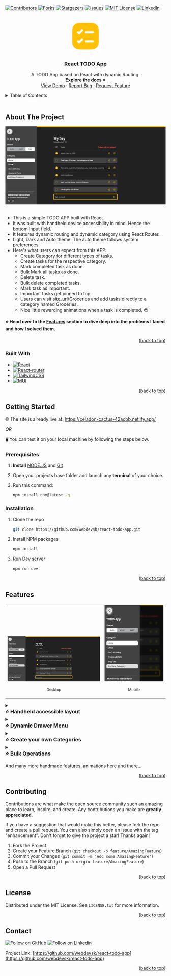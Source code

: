 <!-- Replace these using search `repo_name`, `project_title`, `project_description`, view_demo_link -->

<!-- Improved compatibility of back to top link: See: https://github.com/othneildrew/Best-README-Template/pull/73 -->
<a name="readme-top"></a>
<!--
*** Thanks for checking out the Best-README-Template. If you have a suggestion
*** that would make this better, please fork the repo and create a pull request
*** or simply open an issue with the tag "enhancement".
*** Don't forget to give the project a star!
*** Thanks again! Now go create something AMAZING! :D
-->



<!-- PROJECT SHIELDS -->
<!--
*** I'm using markdown "reference style" links for readability.
*** Reference links are enclosed in brackets [ ] instead of parentheses ( ).
*** See the bottom of this document for the declaration of the reference variables
*** for contributors-url, forks-url, etc. This is an optional, concise syntax you may use.
*** https://www.markdownguide.org/basic-syntax/#reference-style-links
-->
[![Contributors][contributors-shield]][contributors-url]
[![Forks][forks-shield]][forks-url]
[![Stargazers][stars-shield]][stars-url]
[![Issues][issues-shield]][issues-url]
[![MIT License][license-shield]][license-url]
[![LinkedIn][linkedin-shield]][linkedin-url]



<!-- PROJECT LOGO -->
<br />
<div align="center">
  <a href="https://github.com/webdevsk/react-todo-app">
    <img src="github_assets/logo.png" alt="Logo" width="100" height="100">
  </a>

<h3 align="center">React TODO App</h3>

  <p align="center">
    A TODO App based on React with dynamic Routing.
    <br />
    <a href="https://github.com/webdevsk/react-todo-app"><strong>Explore the docs »</strong></a>
    <br />
    <a href="https://celadon-cactus-42acbb.netlify.app/" target="_blank">View Demo</a>
    ·
    <a href="https://github.com/webdevsk/react-todo-app/issues">Report Bug</a>
    ·
    <a href="https://github.com/webdevsk/react-todo-app/issues">Request Feature</a>
  </p>
</div>

<!-- TABLE OF CONTENTS -->
<details>
<summary>Table of Contents</summary>

- [About The Project](#about-the-project)
    - [⭐ Head over to the Features section to dive deep into the problems I faced and how I solved them.](#-head-over-to-the-features-section-to-dive-deep-into-the-problems-i-faced-and-how-i-solved-them)
  - [Built With](#built-with)
- [Getting Started](#getting-started)
  - [Prerequisites](#prerequisites)
  - [Installation](#installation)
- [Features](#features)
- [Contributing](#contributing)
- [License](#license)
- [Contact](#contact)
</details>
<br/>

<!-- ABOUT THE PROJECT -->
## About The Project
<div align="center">
<a href="https://celadon-cactus-42acbb.netlify.app/">
<img src="github_assets/snapshot.png" target="_blank" alt="Product snapshot">
</a>
</div>
<br/>

* This is a simple TODO APP built with React.
* It was built with handheld device accessibility in mind. Hence the bottom Input field.
* It features dynamic routing and dynamic category using React Router.
* Light, Dark and Auto theme. The auto theme follows system preferences.
* Here's what users can expect from this APP:
  * Create Category for different types of tasks.
  * Create tasks for the respective category.
  * Mark completed task as done.
  * Bulk Mark all tasks as done.
  * Delete task.
  * Bulk delete completed tasks.
  * Mark task as important.
  * Important tasks get pinned to top.
  * Users can visit site_url/Groceries and add tasks directly to a category named Groceries.
  * Nice little rewarding animations when a task is completed. 😉

#### ⭐ Head over to the [Features](#features) section to dive deep into the problems I faced and how I solved them.

<p align="right">(<a href="#readme-top">back to top</a>)</p>



### Built With

* [![React][React]][React-url]
* [![React-router][React-router]][React-router-url]
* [![TailwindCSS][TailwindCSS]][Tailwind-url]
* [![MUI][MUI]][MUI-url]

<p align="right">(<a href="#readme-top">back to top</a>)</p>



<!-- GETTING STARTED -->
## Getting Started

🌐 The site is already live at: 
<a href="https://celadon-cactus-42acbb.netlify.app/" target="_blank">
https://celadon-cactus-42acbb.netlify.app/
</a>

_OR_

🖥️ You can test it on your local machine by following the steps below.

### Prerequisites

1. **Install** [NODE.JS](https://nodejs.org/en/download) and [Git](https://git-scm.com/downloads)
1. Open your projects base folder and launch any **terminal** of your choice.
1. Run this command:

   ```sh
   npm install npm@latest -g
   ```

### Installation

<!-- 1. Get a free API Key at [https://example.com](https://example.com) -->
1. Clone the repo
   ```sh
   git clone https://github.com/webdevsk/react-todo-app.git
   ```
1. Install NPM packages
   ```sh
   npm install
   ```
1. Run Dev server
   ```js
   npm run dev
   ```

<p align="right">(<a href="#readme-top">back to top</a>)</p>

<!-- USAGE EXAMPLES -->
## Features

<table>
    <tr valign="bottom">
      <td>
        <img src="github_assets/snapshot.png" alt="Menu desktop view">
        <p align="center"><small>Desktop</small></p>
      </td>
      <td>
        <img src="github_assets/mobile-snapshot.png" alt="Menu mobile view">
        <p align="center"><small>Mobile</small></p>
      </td>
    </tr>
  </table>

<details>
  <summary><h3 style="margin: 0">⭐ Handheld accessible layout</h3></summary>
  <br/>

  * The input field is placed at the bottom making it is easily reachable on handheld devices.
  * Unlike most other Todo Apps, it featues top to bottom (old to new) layout.
  * As you add new tasks, the newer tasks will appear at the bottom.
  * The page will scroll down automatically to keep newer tasks in focus.

  <details>
  <summary>
  <strong>⚒️ Here's a snippet of code on how I solved the scroll issue:</strong>
  </summary>

    ```jsx
    const {tasks, category} = useLoaderData()

    //Length of the task array before new task is added
    const prevLength = useRef(tasks.length)

    useEffect(() => {
      // Run only when new task is added
      if (prevLength.current < tasks.length){
        window.scrollTo({ left: 0, top: document.body.scrollHeight || document.documentElement.scrollHeight, behavior: "smooth" })
      }
      //Setting new task array length after new task is added
      prevLength.current = tasks.length
    }, [tasks])
    ```
  </details>
  <br/>
</details>

<details>
  <summary><h3 style="margin: 0">⭐ Dynamic Drawer Menu</h3></summary>

   * Larger screens
     * Side Drawer Menu can stay either Shown or Hidden based on user's preference.
     * The shown/hidden state is persisted between browsing sessions.
     * Clicking outside the menu will not close it.

   * Smaller screens (1400px or less)
     * Side Drawer Menu will always be Hidden unless user opens it.
     * Window size is consistently being monitored to check if the window goes below 1400px. If so the menu will hide automatically.
     * Clicking outside the menu will close it.
  <details>
  <summary>
  <strong>⚒️ Here's a snippet of code on how I solved it:</strong>
  </summary>

    ```jsx
    //Initial state. Defaults to false on smaller screens
    const [open, setOpen] = useState(() => (
      window.outerWidth <= 1400
      ? false
      : 'drawerOpen' in localStorage
      ? true
      : false
    ))

    //Saves state in localStorage
    useEffect(()=> (
      open 
      ? localStorage.setItem('drawerOpen', '1') 
      : localStorage.removeItem('drawerOpen')
    ), [open])

    //Enables overlay on smaller screens. Which blurs outside content and listens to touch events
    const [overlay, setOverlay] = useState(() => window.outerWidth <= 1400)

    //Runs on window resize
    useEffect (()=>{
      let currentWindowWidth = window.outerWidth

      function handleWindowResize(){
        //Run only when the horizontal width changes to avoid firing on keyboard popup on touch devices
        if (window.outerWidth === currentWindowWidth) return
        currentWindowWidth = window.outerWidth

        if (window.outerWidth <= 1400){
          setOpen(false)
          setOverlay(true)
        } else {
          setOverlay(false)
        }
      }
      
      window.addEventListener('resize', handleWindowResize)
      return () => {
        window.removeEventListener('resize', handleWindowResize)
      }
    }, [])
    ```
  </details>
</details>

<details>
  <summary><h3 style="margin: 0">⭐ Create your own Categories</h3></summary>
  <br/>
  <div align="center">
    <img src="github_assets/showcase-dynamic-category.gif" width="400px">
  </div>
  <br/>

  * Click on the "Add new category" button and type your desired name for it.
  * Press Enter or click on the ✅ (tick) button.
  * You will be redirected to a new page where you can add tasks in this category.
  * Visit or Bookmark https://celadon-cactus-42acbb.netlify.app/School
    * If you already had tasks in School category, the tasks will be listed. 
    * If you never had a School category, it will generate a new Category where you can add new tasks.
    * You can write any strings in place of "School".
    * If you want to add spaces or symbols in category name, rather create it from the Side Drawer Menu instead.
  * To save up space in Database/storage, A category won't be stored unless you have atleast 1 task in it.

  <br/>
</details>

<details>
  <summary><h3 style="margin: 0">⭐ Bulk Operations</h3></summary>
  <br/>
  <div align="center">
    <img src="github_assets/showcase-bulk-operation.gif" width="400px">
  </div>
  <br/>

   * Completed all tasks for today? Well, congratulations!!! The "Mark all as completed" button will be handy then.
   * No need to clutter the list with already complted tasks. The "Delete All Completed" button will make them go away.

  <br/>
</details>

And many more handmade features, animations here and there...
<!-- _For more examples, please refer to the [Documentation](https://example.com)_ -->

<p align="right">(<a href="#readme-top">back to top</a>)</p>



<!-- ROADMAP -->
<!-- ## Roadmap

- [ ] Feature 1
- [ ] Feature 2
- [ ] Feature 3
    - [ ] Nested Feature

See the [open issues](https://github.com/webdevsk/react-todo-app/issues) for a full list of proposed features (and known issues).

<p align="right">(<a href="#readme-top">back to top</a>)</p> -->



<!-- CONTRIBUTING -->
## Contributing

Contributions are what make the open source community such an amazing place to learn, inspire, and create. Any contributions you make are **greatly appreciated**.

If you have a suggestion that would make this better, please fork the repo and create a pull request. You can also simply open an issue with the tag "enhancement".
Don't forget to give the project a star! Thanks again!

1. Fork the Project
2. Create your Feature Branch (`git checkout -b feature/AmazingFeature`)
3. Commit your Changes (`git commit -m 'Add some AmazingFeature'`)
4. Push to the Branch (`git push origin feature/AmazingFeature`)
5. Open a Pull Request

<p align="right">(<a href="#readme-top">back to top</a>)</p>



<!-- LICENSE -->
## License

Distributed under the MIT License. See `LICENSE.txt` for more information.

<p align="right">(<a href="#readme-top">back to top</a>)</p>



<!-- CONTACT -->
## Contact

[![Follow on GitHub][GitHub]](https://github.com/webdevsk)
[![Follow on Linkedin][Linkedin]][Linkedin-url]

Project Link: [https://github.com/webdevsk/react-todo-app](https://github.com/webdevsk/react-todo-app)

<p align="right">(<a href="#readme-top">back to top</a>)</p>

<br/>

<!-- ACKNOWLEDGMENTS -->
<!-- ## Acknowledgments

* []()
* []()
* []()

<p align="right">(<a href="#readme-top">back to top</a>)</p> -->



<!-- MARKDOWN LINKS & IMAGES -->
<!-- https://www.markdownguide.org/basic-syntax/#reference-style-links -->
[Linkedin-url]: https://linkedin.com/in/webdevsk
[GitHub]: https://img.shields.io/badge/github-%23121011.svg?style=for-the-badge&logo=github&logoColor=white
[Linkedin]: https://img.shields.io/badge/linkedin-%231E77B5.svg?&style=for-the-badge&logo=linkedin&logoColor=white
[contributors-shield]: https://img.shields.io/github/contributors/webdevsk/react-todo-app.svg?style=for-the-badge
[contributors-url]: https://github.com/webdevsk/react-todo-app/graphs/contributors
[forks-shield]: https://img.shields.io/github/forks/webdevsk/react-todo-app.svg?style=for-the-badge
[forks-url]: https://github.com/webdevsk/react-todo-app/network/members
[stars-shield]: https://img.shields.io/github/stars/webdevsk/react-todo-app.svg?style=for-the-badge
[stars-url]: https://github.com/webdevsk/react-todo-app/stargazers
[issues-shield]: https://img.shields.io/github/issues/webdevsk/react-todo-app.svg?style=for-the-badge
[issues-url]: https://github.com/webdevsk/react-todo-app/issues
[license-shield]: https://img.shields.io/github/license/webdevsk/react-todo-app.svg?style=for-the-badge
[license-url]: https://github.com/webdevsk/react-todo-app/blob/master/LICENSE.txt
[linkedin-shield]: https://img.shields.io/badge/-LinkedIn-black.svg?style=for-the-badge&logo=linkedin&colorB=555
[Next-url]: https://nextjs.org/
[React]: https://img.shields.io/badge/React-20232A?style=for-the-badge&logo=react&logoColor=61DAFB
[React-url]: https://reactjs.org/
[TailwindCSS]: https://img.shields.io/badge/tailwindcss-%2338B2AC.svg?style=for-the-badge&logo=tailwind-css&logoColor=white
[Tailwind-url]: https://tailwindcss.com/
[Bootstrap]: https://img.shields.io/badge/bootstrap-%238511FA.svg?style=for-the-badge&logo=bootstrap&logoColor=white
[Bootstrap-url]: https://react-bootstrap.netlify.app/
[SASS]: https://img.shields.io/badge/SASS-hotpink.svg?style=for-the-badge&logo=SASS&logoColor=white
[SASS-url]: https://sass-lang.com/
[Chakra]: https://img.shields.io/badge/chakra-%234ED1C5.svg?style=for-the-badge&logo=chakraui&logoColor=white
[Chakra-url]: https://chakra-ui.com/
[MUI]: https://img.shields.io/badge/MUI-%230081CB.svg?style=for-the-badge&logo=mui&logoColor=white
[MUI-url]: https://mui.com/
[Styled Components]: https://img.shields.io/badge/styled--components-DB7093?style=for-the-badge&logo=styled-components&logoColor=white
[Styled-url]: https://www.styled-components.com/
[React-router]: https://img.shields.io/badge/React_Router-CA4245?style=for-the-badge&logo=react-router&logoColor=white
[React-router-url]: https://reactrouter.com/
[Redux]: https://img.shields.io/badge/redux-%23593d88.svg?style=for-the-badge&logo=redux&logoColor=white
[Redux-url]: https://redux.js.org/
[Three-js]: https://img.shields.io/badge/threejs-black?style=for-the-badge&logo=three.js&logoColor=white
[Three-js-url]: https://threejs.org/
[GSAP]: https://img.shields.io/badge/green%20sock-88CE02?style=for-the-badge&logo=greensock&logoColor=white
[GSAP-url]: https://greensock.com/gsap/